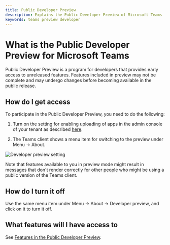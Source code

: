 ```yaml
---
title: Public Developer Preview
description: Explains the Public Developer Preview of Microsoft Teams
keywords: teams preview developer
---
```

# What is the Public Developer Preview for Microsoft Teams

Public Developer Preview is a program for developers that provides early access to unreleased features. Features included in preview may not be complete and may undergo changes before becoming available in the public release.

## How do I get access

To participate in the Public Developer Preview, you need to do the following:

1.	Turn on the setting for enabling uploading of apps in the admin console of your tenant as described [here](~/get-started/get-started#3-enable-uploading-of-apps-for-microsoft-teams).

2.	The Teams client shows a menu item for switching to the preview under Menu → About.

   ![Developer preview setting](~/assets/images/publicpreview.png)
 
Note that features available to you in preview mode might result in messages that don't render correctly for other people who might be using a public version of the Teams client.

## How do I turn it off

Use the same menu item under Menu → About → Developer preview, and click on it to turn it off.

## What features will I have access to

See [Features in the Public Developer Preview](~/resources/general/developer-preview-features).
